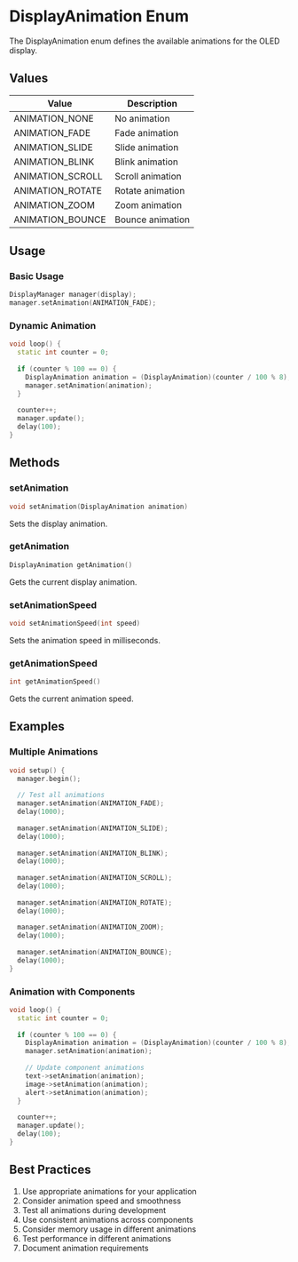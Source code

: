 # DisplayAnimation Enum

The DisplayAnimation enum defines the available animations for the OLED display.

## Values

| Value | Description |
|-------|-------------|
| ANIMATION_NONE | No animation |
| ANIMATION_FADE | Fade animation |
| ANIMATION_SLIDE | Slide animation |
| ANIMATION_BLINK | Blink animation |
| ANIMATION_SCROLL | Scroll animation |
| ANIMATION_ROTATE | Rotate animation |
| ANIMATION_ZOOM | Zoom animation |
| ANIMATION_BOUNCE | Bounce animation |

## Usage

### Basic Usage
```cpp
DisplayManager manager(display);
manager.setAnimation(ANIMATION_FADE);
```

### Dynamic Animation
```cpp
void loop() {
  static int counter = 0;
  
  if (counter % 100 == 0) {
    DisplayAnimation animation = (DisplayAnimation)(counter / 100 % 8);
    manager.setAnimation(animation);
  }
  
  counter++;
  manager.update();
  delay(100);
}
```

## Methods

### setAnimation
```cpp
void setAnimation(DisplayAnimation animation)
```
Sets the display animation.

### getAnimation
```cpp
DisplayAnimation getAnimation()
```
Gets the current display animation.

### setAnimationSpeed
```cpp
void setAnimationSpeed(int speed)
```
Sets the animation speed in milliseconds.

### getAnimationSpeed
```cpp
int getAnimationSpeed()
```
Gets the current animation speed.

## Examples

### Multiple Animations
```cpp
void setup() {
  manager.begin();
  
  // Test all animations
  manager.setAnimation(ANIMATION_FADE);
  delay(1000);
  
  manager.setAnimation(ANIMATION_SLIDE);
  delay(1000);
  
  manager.setAnimation(ANIMATION_BLINK);
  delay(1000);
  
  manager.setAnimation(ANIMATION_SCROLL);
  delay(1000);
  
  manager.setAnimation(ANIMATION_ROTATE);
  delay(1000);
  
  manager.setAnimation(ANIMATION_ZOOM);
  delay(1000);
  
  manager.setAnimation(ANIMATION_BOUNCE);
  delay(1000);
}
```

### Animation with Components
```cpp
void loop() {
  static int counter = 0;
  
  if (counter % 100 == 0) {
    DisplayAnimation animation = (DisplayAnimation)(counter / 100 % 8);
    manager.setAnimation(animation);
    
    // Update component animations
    text->setAnimation(animation);
    image->setAnimation(animation);
    alert->setAnimation(animation);
  }
  
  counter++;
  manager.update();
  delay(100);
}
```

## Best Practices

1. Use appropriate animations for your application
2. Consider animation speed and smoothness
3. Test all animations during development
4. Use consistent animations across components
5. Consider memory usage in different animations
6. Test performance in different animations
7. Document animation requirements 